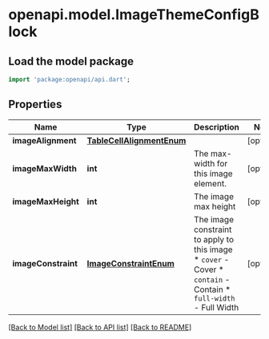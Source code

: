 # openapi.model.ImageThemeConfigBlock

## Load the model package
```dart
import 'package:openapi/api.dart';
```

## Properties
Name | Type | Description | Notes
------------ | ------------- | ------------- | -------------
**imageAlignment** | [**TableCellAlignmentEnum**](TableCellAlignmentEnum.md) |  | [optional] 
**imageMaxWidth** | **int** | The max-width for this image element. | [optional] 
**imageMaxHeight** | **int** | The image max height | [optional] 
**imageConstraint** | [**ImageConstraintEnum**](ImageConstraintEnum.md) | The image constraint to apply to this image  * `cover` - Cover * `contain` - Contain * `full-width` - Full Width | [optional] 

[[Back to Model list]](../README.md#documentation-for-models) [[Back to API list]](../README.md#documentation-for-api-endpoints) [[Back to README]](../README.md)


